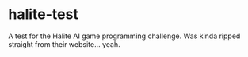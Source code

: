 # halite-test
A test for the Halite AI game programming challenge. Was kinda ripped straight from their website... yeah.
